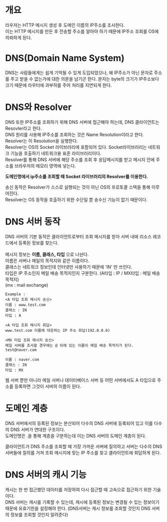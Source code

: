 # 개요
라우저는 HTTP 메시지 생성 후 도메인 이름의 IP주소를 조사한다. <br/>
이는 HTTP 메시지를 만든 후 전송할 주소를 알아야 하기 때문에 IP주소 조회를 OS에 의뢰하게 된다.

# DNS(Domain Name System)
DNS는 사람들에게는 쉽게 기억될 수 있게 도입되었으나, 왜 IP주소가 아닌 문자로 주소를 주고 받을 수 없는가에 대한 의문을 남기곤 한다.
문자는 byte의 크기가 IP주소보다 크기 때문에 라우터에 과부하를 주어 처리를 지연되게 한다.

# DNS와 Resolver
DNS 또한 IP주소를 조회하기 위해 DNS 서버에 접근해야 하는데, DNS 클라이언트는 Resovler라고 한다. <br/>
DNS 원리를 사용해 IP주소를 조회하는 것은 Name Resolution이라고 한다. <br/>
Resolver는 이 Resolution을 실행한다. <br/>
Resolver는 OS의 Socket 라이브러리에 포함되어 있다. Socket라이브러리는 네트워크 기능을 호출하기 네트워크용 표준 라이브러리이다. <br/>
Resolver를 통해 DNS 서버에 해당 주소를 조회 후 응답메시지를 받고 메시지 안에 주소를 브라우저의 메모리 영역에 넣는다. <br/>

**도메인명에서 ip주소를 조회할 때 Socket 라이브러리의 Resolver를 이용한다.**

송신 동작은 Resolver가 스스로 실행되는 것이 아닌 OS의 프로토콜 스택을 통해 이루어진다. <br/>
Resolver는 OS 동작을 호출하기 위한 수단일 뿐 송수신 기능이 없기 때문이다.

# DNS 서버 동작
DNS 서버의 기본 동작은 클라이언트로부터 조회 메시지를 받아 서버 내에 리소스 레코드에서 등록된 정보를 찾는다. <br/>
<br/>
메시지 정보는 **이름, 클래스, 타입** 으로 나뉜다. <br/>
이름은 서버나 메일의 목적지와 같은 이름이다.<br/>
클래스는 네트워크 정보인데 인터넷만 사용하기 때문에 'IN' 만 쓰인다. <br/>
타입은 IP 주소인지 메일 배송 목적지인지 구분한다. (A타입 : IP / MX타입 : 메일 배송 목적지) <br/>
(mx : mail exchange)

```
Example :
<A 타입 조회 메시지 송신>
이름 : www.test.com
클래스 : IN
타입 : A

<A 타입 조회 메시지 회답>
www.test.com 이름에 대응하는 IP 주소 회답(192.0.0.0)

<MX 타입 조회 메시지 송신>
메일 서버를 조사할 경우에는 @ 뒤에 있는 이름이 메일 배송 목적지가 된다.
test@naver.com 

이름 : naver.com
클래스 : IN
타입 : MX
```

웹 서버 뿐만 아니라 메일 서버나 데이터베이스 서버 등 어떤 서버에서도 A 타입으로 주소를 등록하면 그것이 서버의 이름이 된다. <br/>


# 도메인 계층
DNS 서버에서의 등록된 정보는 분산되어 다수의 DNS 서버에 등록되어 있고 이를 다수의 DNS 서버가 연대한 구조이다. <br/>
도메인명은 .을 통해 계층을 구분하는데 이는 DNS 서버의 도메인 계층이 된다. <br/>

클라이언트가 DNS 주소를 조회할 때 가장 가까운 서버에 질의하고 서버는 다수의 DNS 서버들에 질의를 거쳐 조회 메시지에 맞는 IP 주소를 찾고 클라이언트에 회답하게 된다. <br/>

# DNS 서버의 캐시 기능
캐시는 한 번 접근했던 데이터를 저장하여 다시 접근할 때 고속으로 접근하기 위한 기술이다. <br/>
DNS 서버는 캐시를 기록할 수 있는데, 캐시에 등록된 정보는 변경될 수 있는 정보이기 때문에 유효기한을 설정해야 한다.
(DNS서버는 캐시 정보를 조회할 것인지 DNS 서버의 정보를 조회할 것인지 알려준다)



